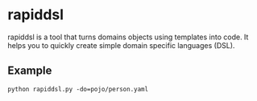 # rapiddsl

rapiddsl is a tool that turns domains objects using templates into code.
It helps you to quickly create simple domain specific languages (DSL).
    
## Example

    python rapiddsl.py -do=pojo/person.yaml


    
